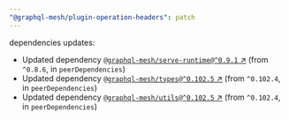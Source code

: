```yaml
---
"@graphql-mesh/plugin-operation-headers": patch
---
```

dependencies updates:
  - Updated dependency [`@graphql-mesh/serve-runtime@^0.9.1` ↗︎](https://www.npmjs.com/package/@graphql-mesh/serve-runtime/v/0.9.1) (from `^0.8.6`, in `peerDependencies`)
  - Updated dependency [`@graphql-mesh/types@^0.102.5` ↗︎](https://www.npmjs.com/package/@graphql-mesh/types/v/0.102.5) (from `^0.102.4`, in `peerDependencies`)
  - Updated dependency [`@graphql-mesh/utils@^0.102.5` ↗︎](https://www.npmjs.com/package/@graphql-mesh/utils/v/0.102.5) (from `^0.102.4`, in `peerDependencies`)
